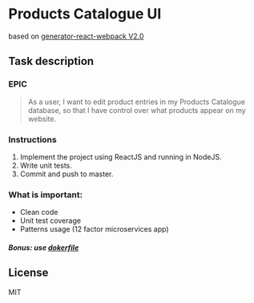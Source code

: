 # Products Catalogue UI
based on [generator-react-webpack V2.0](https://github.com/newtriks/generator-react-webpack)

## Task description
### EPIC 
> As a user, I want to edit product entries in my Products Catalogue database, 
> so that I have control over what products appear on my website.
### Instructions
1. Implement the project using ReactJS and running in NodeJS.
2. Write unit tests.
3. Commit and push to master.
### What is important:
- Clean code
- Unit test coverage
- Patterns usage (12 factor microservices app)
##### Bonus: use [dokerfile](https://docs.docker.com/engine/reference/builder/)

License
----
MIT
